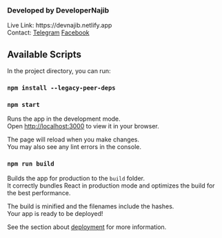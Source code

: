 <h3>Developed by DeveloperNajib </h3>
Live Link: https://devnajib.netlify.app<br>
Contact: <a href="https://t.me/developernajib">Telegram</a>   <a href="https://facebook.com/developernajibpage">Facebook</a><br>

## Available Scripts

In the project directory, you can run:

### `npm install --legacy-peer-deps`

### `npm start`

Runs the app in the development mode.\
Open [http://localhost:3000](http://localhost:3000) to view it in your browser.

The page will reload when you make changes.\
You may also see any lint errors in the console.

### `npm run build`

Builds the app for production to the `build` folder.\
It correctly bundles React in production mode and optimizes the build for the best performance.

The build is minified and the filenames include the hashes.\
Your app is ready to be deployed!

See the section about [deployment](https://facebook.github.io/create-react-app/docs/deployment) for more information.
